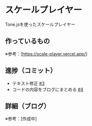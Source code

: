 # スケールプレイヤー

Tone.jsを使ったスケールプレイヤー

## 作っているもの

※参考：[https://scale-player.vercel.app/]

## 進捗（コミット）

- テキスト修正 [#3](https://github.com/ryo-i/scale-player/issues/3)
- コードの内容をブログにまとめる [#4](https://github.com/ryo-i/scale-player/issues/4)

## 詳細（ブログ）

※参考：[作成中]